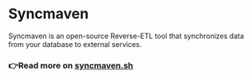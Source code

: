 # Syncmaven

Syncmaven is an open-source Reverse-ETL tool that synchronizes data from your database to external services.

### 👉Read more on [syncmaven.sh](https://syncmaven.sh)

